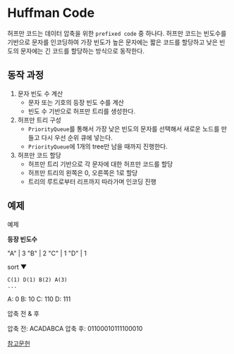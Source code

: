 # Huffman Code
허프만 코드는 데이터 압축을 위한 `prefixed code` 중 하나다. 허프만 코드는 빈도수를 기반으로
문자를 인코딩하여 가장 빈도가 높은 문자에는 짧은 코드를 할당하고 낮은 빈도의 문자에는 긴 코드를 할당하는 방식으로
동작한다.

## 동작 과정
1. 문자 빈도 수 계산
   - 문자 또는 기호의 등장 빈도 수를 계산
   - 빈도 수 기반으로 허프만 트리를 생성한다.
2. 허프만 트리 구성
   - `PriorityQueue`를 통해서 가장 낮은 빈도의 문자를 선택해서 새로운 노드를 만들고 다시 우선 순위 큐에 넣는다.
   - `PriorityQueue`에 1개의 tree만 남을 때까지 진행한다.
3. 허프만 코드 할당
   - 허프만 트리 기반으로 각 문자에 대한 허프만 코드를 할당
   - 허프만 트리의 왼쪽은 0, 오른쪽은 1로 할당
   - 트리의 루트로부터 리프까지 따라가며 인코딩 진행


## 예제
예제

<b>등장 빈도수</b>

"A" | 3
"B" | 2
"C" | 1
"D" | 1

sort ▼
```
C(1) D(1) B(2) A(3)
...
```
A: 0
B: 10
C: 110
D: 111

압축 전 & 후

압축 전: ACADABCA
압축 후: 01100010111100010

[참고문헌](https://velog.io/@yskyal17/Huffman-code)